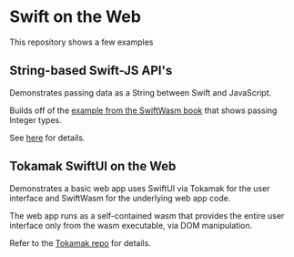 # Swift on the Web

This repository shows a few examples

## String-based Swift-JS API's

Demonstrates passing data as a String between Swift and JavaScript.

Builds off of the [example from the SwiftWasm book](http://book.swiftwasm.org/examples/exporting-function.html) that shows passing Integer types.

See [here](./poc-hello-world-interoperable/README.md) for details.

## Tokamak SwiftUI on the Web

Demonstrates a basic web app uses SwiftUI via Tokamak for the user interface and SwiftWasm for the underlying web app code.

The web app runs as a self-contained wasm that provides the entire user interface only from the wasm executable, via DOM manipulation. 

Refer to the [Tokamak repo](https://github.com/TokamakUI/Tokamak) for details.

